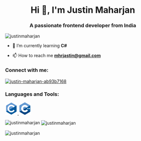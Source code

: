 <h1 align="center">Hi 👋, I'm Justin Maharjan</h1>
<h3 align="center">A passionate frontend developer from India</h3>

<p align="left"> <img src="https://komarev.com/ghpvc/?username=justinmaharjan&label=Profile%20views&color=0e75b6&style=flat" alt="justinmaharjan" /> </p>

- 🌱 I’m currently learning **C#**

- 📫 How to reach me **mhrjastin@gmail.com**

<h3 align="left">Connect with me:</h3>
<p align="left">
<a href="https://linkedin.com/in/justin-maharjan-ab93b7168" target="blank"><img align="center" src="https://raw.githubusercontent.com/rahuldkjain/github-profile-readme-generator/master/src/images/icons/Social/linked-in-alt.svg" alt="justin-maharjan-ab93b7168" height="30" width="40" /></a>
</p>

<h3 align="left">Languages and Tools:</h3>
<p align="left"> <a href="https://www.cprogramming.com/" target="_blank" rel="noreferrer"> <img src="https://raw.githubusercontent.com/devicons/devicon/master/icons/c/c-original.svg" alt="c" width="40" height="40"/> </a> <a href="https://www.w3schools.com/cpp/" target="_blank" rel="noreferrer"> <img src="https://raw.githubusercontent.com/devicons/devicon/master/icons/cplusplus/cplusplus-original.svg" alt="cplusplus" width="40" height="40"/> </a> </p>

<p><img align="left" src="https://github-readme-stats.vercel.app/api/top-langs?username=justinmaharjan&show_icons=true&locale=en&layout=compact" alt="justinmaharjan" /></p>

<p>&nbsp;<img align="center" src="https://github-readme-stats.vercel.app/api?username=justinmaharjan&show_icons=true&locale=en" alt="justinmaharjan" /></p>

<p><img align="center" src="https://github-readme-streak-stats.herokuapp.com/?user=justinmaharjan&" alt="justinmaharjan" /></p>
